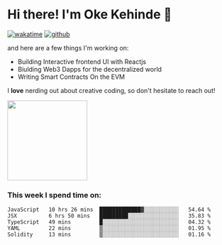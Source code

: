# Hi there! I'm Oke Kehinde :cowboy_hat_face:

[![wakatime](https://wakatime.com/badge/user/5f3f42a0-7b4f-4c4b-b2da-012c5ac2fa62.svg)](https://wakatime.com/@5f3f42a0-7b4f-4c4b-b2da-012c5ac2fa62)
[![github](https://img.shields.io/github/followers/okeken?logo=github&style=plastic)](https://github.com/okeken?tab=followers)

and here are a few things I'm working on:

- Building Interactive frontend UI with Reactjs
- Biulding Web3 Dapps for the decentralized world
- Writing Smart Contracts On the EVM

I **love** nerding out about creative coding, so don't hesitate to reach out!


<img height="180em" src="https://github-readme-stats.vercel.app/api?username=okeken&show_icons=true&hide_border=true&&count_private=true&include_all_commits=true" />

### This week I spend time on:

<!--START_SECTION:waka-->
```text
JavaScript   10 hrs 26 mins  █████████████▓░░░░░░░░░░░   54.64 % 
JSX          6 hrs 50 mins   █████████░░░░░░░░░░░░░░░░   35.83 % 
TypeScript   49 mins         █░░░░░░░░░░░░░░░░░░░░░░░░   04.32 % 
YAML         22 mins         ▒░░░░░░░░░░░░░░░░░░░░░░░░   01.95 % 
Solidity     13 mins         ▒░░░░░░░░░░░░░░░░░░░░░░░░   01.16 % 
```
<!--END_SECTION:waka-->
